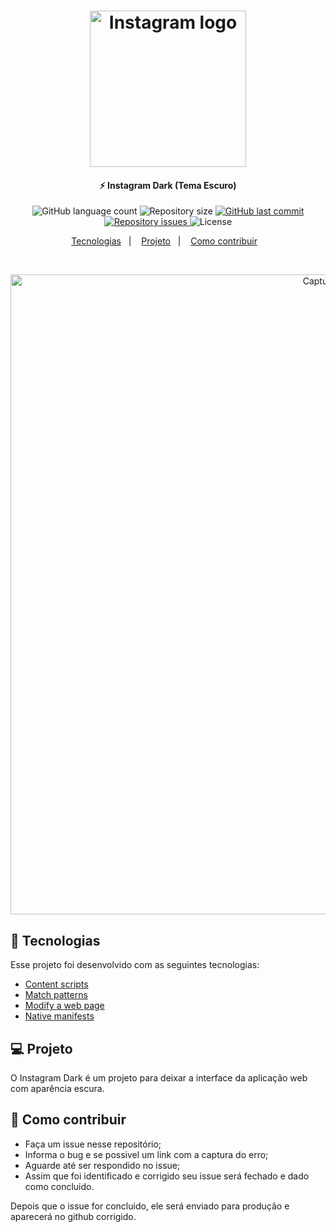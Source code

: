 <h1 align="center">
    <img alt="Instagram logo" src="https://i.imgur.com/Qoaimyp.png" width="250px" />
</h1>

<h4 align="center">
  ⚡ Instagram Dark (Tema Escuro)
</h4>
<p align="center">
  <img alt="GitHub language count" src="https://img.shields.io/github/languages/count/johnendz/Firefox-Extension-Instagram-Dark">

  <img alt="Repository size" src="https://img.shields.io/github/repo-size/johnendz/Firefox-Extension-Instagram-Dark">
  
  <a href="https://github.com/johnendz/Firefox-Extension-Instagram-Dark/commits/master">
    <img alt="GitHub last commit" src="https://img.shields.io/github/last-commit/johnendz/Firefox-Extension-Instagram-Dark">
  </a>

  <a href="https://github.com/johnendz/Firefox-Extension-Instagram-Dark/issues">
    <img alt="Repository issues" src="https://img.shields.io/github/issues/johnendz/Firefox-Extension-Instagram-Dark">
  </a>

  <img alt="License" src="https://img.shields.io/badge/license-MIT-brightgreen">
</p>

<p align="center">
  <a href="#rocket-tecnologias">Tecnologias</a>&nbsp;&nbsp;&nbsp;|&nbsp;&nbsp;&nbsp;
  <a href="#-projeto">Projeto</a>&nbsp;&nbsp;&nbsp;|&nbsp;&nbsp;&nbsp;
  <a href="#-como-contribuir">Como contribuir</a>&nbsp;&nbsp;&nbsp;
</p>

<br>

<p align="center">
  <img alt="Captura de Tela" width="1024" src="https://addons.cdn.mozilla.net/user-media/previews/full/232/232379.png?modified=1581637342">
</p>

## :rocket: Tecnologias

Esse projeto foi desenvolvido com as seguintes tecnologias:

- [Content scripts](https://developer.mozilla.org/en-US/docs/Mozilla/Add-ons/WebExtensions/Content_scripts)
- [Match patterns](https://developer.mozilla.org/en-US/docs/Mozilla/Add-ons/WebExtensions/Match_patterns)
- [Modify a web page](https://developer.mozilla.org/en-US/docs/Mozilla/Add-ons/WebExtensions/Modify_a_web_page)
- [Native manifests](https://developer.mozilla.org/en-US/docs/Mozilla/Add-ons/WebExtensions/Native_manifests)

## 💻 Projeto

O Instagram Dark é um projeto para deixar a interface da aplicação web com aparência escura.

## 🤔 Como contribuir

- Faça um issue nesse repositório;
- Informa o bug e se possivel um link com a captura do erro;
- Aguarde até ser respondido no issue;
- Assim que foi identificado e corrigido seu issue será fechado e dado como concluido.

Depois que o issue for concluido, ele será enviado para produção e aparecerá no github corrigido.
